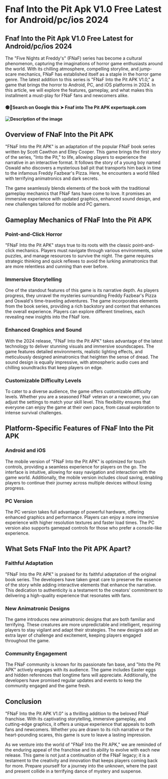 # Fnaf Into the Pit Apk V1.0 Free Latest for Android/pc/ios 2024
## Fnaf Into the Pit Apk V1.0 Free Latest for Android/pc/ios 2024
The "Five Nights at Freddy's" (FNaF) series has become a cultural phenomenon, capturing the imaginations of horror game enthusiasts around the world. With its chilling atmosphere, compelling storyline, and jump-scare mechanics, FNaF has established itself as a staple in the horror game genre. The latest addition to this series is "FNaF Into the Pit APK V1.0," a game that brings the horror to Android, PC, and iOS platforms in 2024. In this article, we will explore the features, gameplay, and what makes this installment a must-play for FNaF fans and newcomers alike.

 <h4>🟢🔴Search on Google this ➤ Fnaf into The Pit APK expertoapk.com

 ![Description of the image](https://i.imgur.com/MdsNHn1.jpeg)

## Overview of FNaF Into the Pit APK

"FNaF Into the Pit APK" is an adaptation of the popular FNaF book series written by Scott Cawthon and Elley Cooper. This game brings the first story of the series, "Into the Pit," to life, allowing players to experience the narrative in an interactive format. It follows the story of a young boy named Oswald who discovers a mysterious ball pit that transports him back in time to the infamous Freddy Fazbear's Pizza. Here, he encounters a world filled with terrifying animatronics and dark secrets.

The game seamlessly blends elements of the book with the traditional gameplay mechanics that FNaF fans have come to love. It promises an immersive experience with updated graphics, enhanced sound design, and new challenges tailored for mobile and PC gamers.

## Gameplay Mechanics of FNaF Into the Pit APK

### Point-and-Click Horror

"FNaF Into the Pit APK" stays true to its roots with the classic point-and-click mechanics. Players must navigate through various environments, solve puzzles, and manage resources to survive the night. The game requires strategic thinking and quick reflexes to avoid the lurking animatronics that are more relentless and cunning than ever before.

### Immersive Storytelling

One of the standout features of this game is its narrative depth. As players progress, they unravel the mysteries surrounding Freddy Fazbear's Pizza and Oswald's time-traveling adventures. The game incorporates elements from the book series, providing a rich backstory and context that enhances the overall experience. Players can explore different timelines, each revealing new insights into the FNaF lore.

### Enhanced Graphics and Sound

With the 2024 release, "FNaF Into the Pit APK" takes advantage of the latest technology to deliver stunning visuals and immersive soundscapes. The game features detailed environments, realistic lighting effects, and meticulously designed animatronics that heighten the sense of dread. The sound design is equally impressive, with atmospheric audio cues and chilling soundtracks that keep players on edge.

### Customizable Difficulty Levels

To cater to a diverse audience, the game offers customizable difficulty levels. Whether you are a seasoned FNaF veteran or a newcomer, you can adjust the settings to match your skill level. This flexibility ensures that everyone can enjoy the game at their own pace, from casual exploration to intense survival challenges.

## Platform-Specific Features of FNaF Into the Pit APK

### Android and iOS

The mobile version of "FNaF Into the Pit APK" is optimized for touch controls, providing a seamless experience for players on the go. The interface is intuitive, allowing for easy navigation and interaction with the game world. Additionally, the mobile version includes cloud saving, enabling players to continue their journey across multiple devices without losing progress.

### PC Version

The PC version takes full advantage of powerful hardware, offering enhanced graphics and performance. Players can enjoy a more immersive experience with higher resolution textures and faster load times. The PC version also supports gamepad controls for those who prefer a console-like experience.

## What Sets FNaF Into the Pit APK Apart?

### Faithful Adaptation

"FNaF Into the Pit APK" is praised for its faithful adaptation of the original book series. The developers have taken great care to preserve the essence of the story while adding interactive elements that enhance the narrative. This dedication to authenticity is a testament to the creators' commitment to delivering a high-quality experience that resonates with fans.

### New Animatronic Designs

The game introduces new animatronic designs that are both familiar and terrifying. These creatures are more unpredictable and intelligent, requiring players to stay vigilant and adapt their strategies. The new designs add an extra layer of challenge and excitement, keeping players engaged throughout the game.

### Community Engagement

The FNaF community is known for its passionate fan base, and "Into the Pit APK" actively engages with its audience. The game includes Easter eggs and hidden references that longtime fans will appreciate. Additionally, the developers have promised regular updates and events to keep the community engaged and the game fresh.

## Conclusion

"FNaF Into the Pit APK V1.0" is a thrilling addition to the beloved FNaF franchise. With its captivating storytelling, immersive gameplay, and cutting-edge graphics, it offers a unique experience that appeals to both fans and newcomers. Whether you are drawn to its rich narrative or the heart-pounding scares, this game is sure to leave a lasting impression.

As we venture into the world of "FNaF Into the Pit APK," we are reminded of the enduring appeal of the franchise and its ability to evolve with each new release. This game is not just a continuation of the FNaF legacy; it is a testament to the creativity and innovation that keeps players coming back for more. Prepare yourself for a journey into the unknown, where the past and present collide in a terrifying dance of mystery and suspense.
